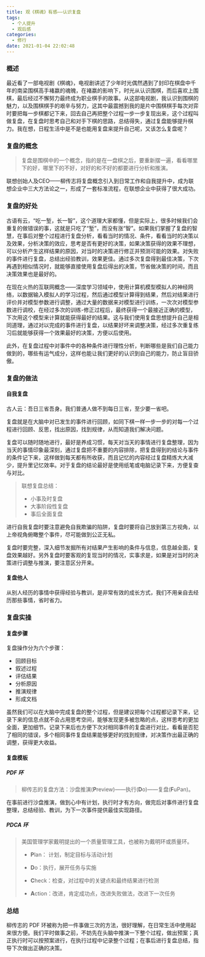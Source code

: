 ```yaml
---
title: 观《棋魂》有感——认识复盘
tags:
  - 个人提升
  - 观后感
categories:
  - 修行
date: 2021-01-04 22:02:48
---
```


### 概述

最近看了一部电视剧《棋魂》，电视剧讲述了少年时光偶然遇到了封印在棋盘中千年的南梁围棋高手褚嬴的魂魄，在褚嬴的影响下，时光从认识围棋，而后喜欢上围棋，最后经过不懈努力最终成为职业棋手的故事。从这部电视剧，我认识到围棋的魅力，以及围棋棋手的艰辛与努力，这其中最震撼到我的是片中围棋棋手每次对弈时要把每一步棋都记下来，回去自己再把整个过程一步一步复现出来，这个过程叫做复盘，在复盘时思考自己和对手下棋的思路，总结得失，通过复盘能够提升棋力。我在想，日程生活中是不是也能用复盘来提升自己呢，又该怎么复盘呢？



### 复盘的概念

> 复盘是围棋中的一个概念，指的是在一盘棋之后，要重新摆一遍，看看哪里下的好，哪里下的不好，对好的和不好的都要进行分析和推演。

联想创始人及CEO——柳传志将复盘概念引入到日常工作和自我提升中，成为联想企业中三大方法论之一，形成了一套标准流程，在联想企业中获得了很大成功。



<!-- more -->



### 复盘的好处

古语有云，“吃一堑，长一智”，这个道理大家都懂，但是实际上，很多时候我们会重复的做错误的事，这就是只吃了“堑”，而没有涨“智”。如果我们掌握了复盘的智慧，在事后对整个过程进行复盘分析，看看当时的情况、条件，看看当时的决策以及效果，分析决策的效应，思考是否有更好的决策，如果决策获得的效果不理想，可以分析产生这样结果的原因，对当时的决策进行修正并预测可能的效果。对失败的事件进行复盘，总结出经验教训，效果更佳。通过多次复盘得到最佳决策，下次再遇到相似情况时，就能够直接使用复盘后得出的决策，节省做决策的时间，而且决策效果也是最好的。

在现在火热的互联网概念——深度学习领域中，使用计算机模型模拟人的神经网络，以数据输入模拟人的学习过程，然后通过模型计算得到结果，然后对结果进行评价并对模型参数进行调整，通过大量的数据来对模型进行训练，一次次对模型参数进行调校，在经过多次的训练-修正过程后，最终获得一个最接近正确的模型，下次用这个模型来计算就能获得最好的结果。这与我们使用复盘思想提升自己是相同道理，通过对以完成的事件进行复盘，以结果好坏来调整决策，经过多次重复练习后就能够获得一个效果最好的决策，方便以后使用。

此外，在复盘过程中对事件中的各种条件进行理性分析，判断哪些是我们自己能力做到的，哪些有运气成分，这样也能让我们更好的认识到自己的能力，防止盲目骄傲。



### 复盘的做法

#### 自我复盘

古人云：吾日三省吾身。我们普通人做不到每日三省，至少要一省吧。

复盘就是在大脑中对已发生的事件进行回顾，如同下棋一样一步一步的对每一个过程进行回顾、反思，找出原因，找到规律，从而知道我们解决问题。

复盘可以随时随地进行，最好是养成习惯，每天对当天的事情进行复盘整理，因为当天的事情印象最深刻，通过复盘把不重要的内容排除，把复盘得到的结论与事件的条件记下来，这样做到每天都有所收获，而且记忆的内容经过复盘精炼大大减少，提升里记忆效率。对于复盘的结论最好是使用纸笔或电脑记录下来，方便复查与对比。

> 联想复盘总结：
>
> - 小事及时复盘
> - 大事阶段性复盘
> - 事后全面复盘

进行自我复盘时要注意避免自我欺骗的陷阱，复盘时要将自己放到第三方视角，以上帝视角俯瞰整个事件，尽可能做到公正无私。

复盘时要完整，深入细节发掘所有对结果产生影响的条件与信息，信息越全面，复盘效果越好。另外复盘时要客观的复现当时的情况，实事求是，如果是对当时的决策进行调整与推演，要注意区分开来。

#### 复盘他人

从别人经历的事情中获得经验与教训，是非常有效的成长方式，我们不用亲自去经历那些事情，省时省力。



### 复盘实操

#### 复盘步骤

复盘操作分为六个步骤：

- 回顾目标
- 叙述过程
- 评估结果
- 分析原因
- 推演规律
- 形成文档

虽然我们可以在大脑中完成复盘的整个过程，但是建议把每个过程都记录下来，记录下来的信息点就不会占用思考空间，能够发现更多被忽略的点，这样思考的更加全面，更加细节。记录下来后也方便下次对相同事件的复盘进行对比，看看是否犯了相同的错误，多个相同事件复盘结果能够更好的找到规律，对决策作出最正确的调整，获得更大收益。

#### 复盘模板

##### PDF 环

> 柳传志的复盘方法：沙盘推演(**P**review)——执行(**D**o)——复盘(**F**uPan)。

在事前进行沙盘推演，做到心中有计划，执行时才有方向，做完后对事件进行复盘整理，总结经验、教训，为下一次事件提供最佳实现路径。



##### PDCA 环

> 美国管理学家戴明提出的一个质量管理工具，也被称为戴明环或质量环。
>
> - **P**lan： 计划，制定目标与活动计划
>
> - **D**o：执行，展开任务与实施
>
> - **C**heck：检查，对过程中的关键点和最终结果进行检测
>
> - **A**ction：改进，肯定成功点，改进失败做法，改进下一次任务



### 总结

柳传志的 PDF 环被称为把一件事做三次的方法，很好理解，在日常生活中使用起来很方便。我们平时做事之前，不妨先在头脑中推演一下整个过程，做出预案；真正执行时可以按预案进行，在执行过程中记录整个过程；在事后进行复盘总结，指导下次做出正确的决策。